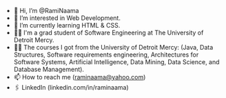 - 👋 Hi, I’m @RamiNaama
- 👀 I’m interested in Web Development.
- 🌱 I’m currently learning HTML & CSS.
- 🧑‍🎓 I'm a grad student of Software Engineering at The University of Detroit Mercy.
- 🧑‍🎓 The courses I got from the University of Detroit Mercy: (Java, Data Structures, Software requirements engineering, Architectures for Software Systems, Artificial Intelligence, Data Mining, Data Science, and Database Management).
- 📫 How to reach me (raminaama@yahoo.com)
- 🖇️ LinkedIn (linkedin.com/in/raminaama)

<!---
RamiNaama/RamiNaama is a ✨ special ✨ repository because its `README.md` (this file) appears on your GitHub profile.
You can click the Preview link to take a look at your changes.
--->
